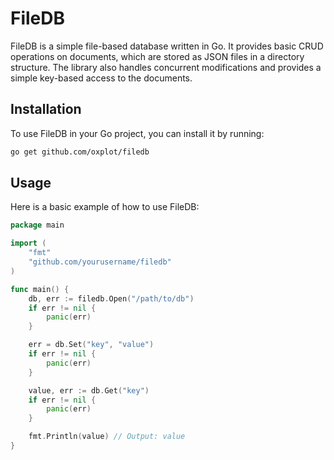 # FileDB

FileDB is a simple file-based database written in Go. It provides basic CRUD operations on documents, which are stored as JSON files in a directory structure. The library also handles concurrent modifications and provides a simple key-based access to the documents.

## Installation

To use FileDB in your Go project, you can install it by running:

```bash
go get github.com/oxplot/filedb
```

## Usage

Here is a basic example of how to use FileDB:

```go
package main

import (
	"fmt"
	"github.com/yourusername/filedb"
)

func main() {
	db, err := filedb.Open("/path/to/db")
	if err != nil {
		panic(err)
	}

	err = db.Set("key", "value")
	if err != nil {
		panic(err)
	}

	value, err := db.Get("key")
	if err != nil {
		panic(err)
	}

	fmt.Println(value) // Output: value
}
```

